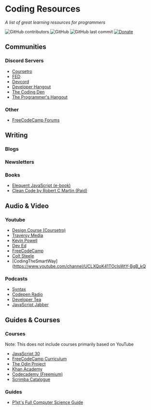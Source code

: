 # Coding Resources
*A list of great learning resources for programmers*

![GitHub contributors](https://img.shields.io/github/contributors/b3u/coding-resources?style=flat-square)
![GitHub](https://img.shields.io/github/license/b3u/coding-resources?style=flat-square)
![GitHub last commit](https://img.shields.io/github/last-commit/b3u/coding-resources?style=flat-square)
[![Donate](https://img.shields.io/badge/Donate-Buy%20me%20a%20coffee-ff813f?logo=buy-me-a-coffee&style=flat-square)](https://www.buymeacoffee.com/b3u)

## Communities
### Discord Servers
  - [Coursetro](https://discord.gg/a27CKAF)
  - [FED](https://discord.gg/kx7pk6J)
  - [Devcord](https://discord.gg/devcord)
  - [Developer Hangout](https://discord.gg/developers)
  - [The Coding Den](https://discord.gg/code)
  - [The Programmer's Hangout](https://discord.gg/BQN6BYE)
### Other
  - [FreeCodeCamp Forums](https://freecodecamp.org/forum)
## Writing
### Blogs
### Newsletters
### Books
  - [Elequent JavaScript (e-book)](https://eloquentjavascript.net/)
  - [Clean Code by Robert C Martin (Paid)](https://www.amazon.com/Clean-Code-Handbook-Software-Craftsmanship/dp/0132350882)
## Audio & Video
### Youtube
  - [Design Course (Coursetro)](https://www.youtube.com/channel/UCVyRiMvfUNMA1UPlDPzG5Ow)
  - [Traversy Media](https://www.youtube.com/channel/UC29ju8bIPH5as8OGnQzwJyA)
  - [Kevin Powell](https://www.youtube.com/channel/UCJZv4d5rbIKd4QHMPkcABCw)
  - [Dev Ed](https://www.youtube.com/channel/UClb90NQQcskPUGDIXsQEz5Q)
  - [FreeCodeCamp](https://www.youtube.com/channel/UC8butISFwT-Wl7EV0hUK0BQ)
  - [Colt Steele](https://www.youtube.com/channel/UCrqAGUPPMOdo0jfQ6grikZw)
  - [CodingTheSmartWay](https://www.youtube.com/channel/UCLXQoK41TOcIsWtY-BgB_kQ
### Podcasts
  - [Syntax](https://syntax.fm/)
  - [Codepen Radio](https://blog.codepen.io/radio/)
  - [Developer Tea](https://spec.fm/podcasts/developer-tea)
  - [JavaScript Jabber](https://devchat.tv/js-jabber/)
## Guides & Courses
### Courses
Note: This does not include courses primarily based on YouTube
  - [JavaScript 30](https://javascript30.com)
  - [FreeCodeCamp Curriculum](https://freecodecamp.org/learn)
  - [The Odin Project](https://www.theodinproject.com)
  - [Khan Academy](https://www.khanacademy.org/computing)
  - [Codecademy (Freemium)](https://www.codecademy.com)
  - [Scrimba Catalogue](https://scrimba.com/)
### Guides
  - [P1xt's Full Computer Science Guide](https://github.com/P1xt/p1xt-guides)
